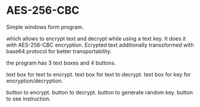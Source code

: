 # AES-256-CBC

Simple windows form program.

which allows to encrypt text and decrypt while using a text key.
It does it with AES-256-CBC encryption.
Ecrypted text additionally transsformed with base64 protocol for better transportability.

the program has 3 text boxes and 4 buttons.

text box for text to encrypt.
text box for text to decrypt.
text box for key for encryption/decryption.

button to encrypt.
button to decrypt.
button to generate random key.
button to see instruction.
